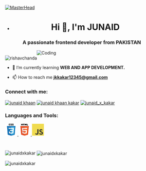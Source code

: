 [![MasterHead](https://firebasestorage.googleapis.com/v0/b/flexi-coding.appspot.com/o/dempgi7-520f8d5f-63d4-4453-8822-dbc149ae27f8.gif?alt=media&token=91c0c7b2-93c3-4029-b011-1a8703c5730d)](https://rishavchanda.io)
- <h1 align="center">Hi 👋, I'm JUNAID</h1>
<h3 align="center">A passionate frontend developer from PAKISTAN</h3>
<img align="right" alt="Coding" width="400" src="https://cdn.dribbble.com/users/1162077/screenshots/3848914/programmer.gif">

<p align="left"> <img src="https://komarev.com/ghpvc/?username=junaidxkakar&label=Profile%20views&color=0e75b6&style=flat" alt="rishavchanda" /> </p>

- 🌱 I’m currently learning **WEB AND APP DEVELOPMENT.**

- 📫 How to reach me **jkkakar12345@gmail.com**

<h3 align="left">Connect with me:</h3>
<p align="left">
<a href="https://www.linkedin.com/in/junaid-khaan-14a76a30a/" target="blank"><img align="center" src="https://raw.githubusercontent.com/rahuldkjain/github-profile-readme-generator/master/src/images/icons/Social/linked-in-alt.svg" alt="junaid khaan" height="30" width="40" /></a>
<a href="https://web.facebook.com/profile.php?id=100046680156876" target="blank"><img align="center" src="https://raw.githubusercontent.com/rahuldkjain/github-profile-readme-generator/master/src/images/icons/Social/facebook.svg" alt="junaid khaan kakar" height="30" width="40" /></a>
<a href="https://www.instagram.com/junaid_x_kakar/" target="blank"><img align="center" src="https://raw.githubusercontent.com/rahuldkjain/github-profile-readme-generator/master/src/images/icons/Social/instagram.svg" alt="junaid_x_kakar" height="30" width="40" /></a>
</p>

<h3 align="left">Languages and Tools:</h3>
<p align="left"> <a href="https://www.w3schools.com/css/" target="_blank" rel="noreferrer"> <img src="https://raw.githubusercontent.com/devicons/devicon/master/icons/css3/css3-original-wordmark.svg" alt="css3" width="40" height="40"/> </a> <a href="https://www.w3.org/html/" target="_blank" rel="noreferrer"> <img src="https://raw.githubusercontent.com/devicons/devicon/master/icons/html5/html5-original-wordmark.svg" alt="html5" width="40" height="40"/> </a> <a href="https://developer.mozilla.org/en-US/docs/Web/JavaScript" target="_blank" rel="noreferrer"> <img src="https://raw.githubusercontent.com/devicons/devicon/master/icons/javascript/javascript-original.svg" alt="javascript" width="40" height="40"/> </a> </p> <br>



<p><img align="left" src="https://github-readme-stats.vercel.app/api/top-langs?username=junaidxkakar&show_icons=true&locale=en&layout=compact&theme=tokyonight" alt="junaidxkakar" /></p>

<p>&nbsp;<img align="center" src="https://github-readme-stats.vercel.app/api?username=junaidxkakar&show_icons=true&locale=en&theme=tokyonight" alt="junaidxkakar" /></p>

<p><img align="center" src="https://github-readme-streak-stats.herokuapp.com/?user=junaidxkakar&&theme=tokyonight" alt="junaidxkakar" /></p>
